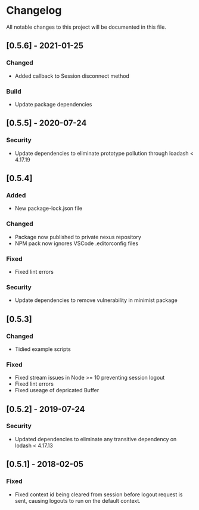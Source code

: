 # Changelog
All notable changes to this project will be documented in this file.

## [0.5.6] - 2021-01-25
### Changed
- Added callback to Session disconnect method
### Build
- Update package dependencies

## [0.5.5] - 2020-07-24
### Security
- Update dependencies to eliminate prototype pollution through loadash < 4.17.19

## [0.5.4]
### Added
- New package-lock.json file
### Changed
- Package now published to private nexus repository
- NPM pack now ignores VSCode .editorconfig files
### Fixed
- Fixed lint errors
### Security
- Update dependencies to remove vulnerability in minimist package

## [0.5.3]
### Changed
- Tidied example scripts
### Fixed
- Fixed stream issues in Node >= 10 preventing session logout
- Fixed lint errors
- Fixed useage of depricated Buffer

## [0.5.2] - 2019-07-24
### Security
- Updated dependencies to eliminate any transitive dependency on lodash < 4.17.13

## [0.5.1] - 2018-02-05
### Fixed
- Fixed context id being cleared from session before logout request is sent, causing logouts to run on the default context.
